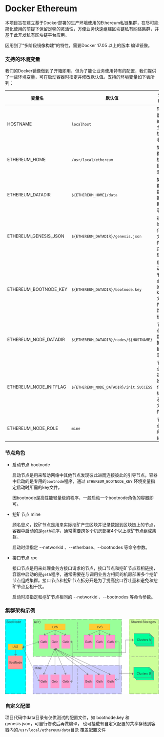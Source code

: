 # Docker Ethereum

本项目旨在建立基于Docker部署的生产环境使用的Ethereum私链集群，在尽可能简化使用的前提下保留足够的灵活性，方便业务快速组建区块链私有网络集群，并基于此开发私有区块链平台应用。

因用到了“多阶段镜像构建”的特性，需要Docker 17.05 以上的版本 编译镜像。


### 支持的环境变量

我们的Docker镜像做到了开箱即用，但为了能让业务使用特有的配置，我们提供了一些环境变量，可在启动容器时指定并修改默认值。支持的环境变量如下表所列：

| 变量名 | 默认值 | 说明 |
|----------|------|------|
| HOSTNAME | `localhost` | 容器的主机名 |
| ETHEREUM_HOME | `/usr/local/ethereum` | 集群根目录 |
| ETHEREUM_DATADIR | `${ETHEREUM_HOME}/data` | 集群数据目录 |
| ETHEREUM_GENESIS_JSON | `${ETHEREUM_DATADIR}/genesis.json` | 初始化文件路径 |
| ETHEREUM_BOOTNODE_KEY | `${ETHEREUM_DATADIR}/bootnode.key` | 启动节点的key文件路径 |
| ETHEREUM_NODE_DATADIR | `${ETHEREUM_DATADIR}/nodes/${HOSTNAME}` | 节点数据目录 |
| ETHEREUM_NODE_INITFLAG | `${ETHEREUM_NODE_DATADIR}/init.SUCCESS` | 节点初始化标志文件 |
| ETHEREUM_NODE_ROLE | `mine` | 节点角色 |


### 节点角色

* 启动节点 bootnode

    启动节点是用来帮助网络中其他节点发现彼此进而连接彼此的引导节点，容器中启动的是专用的`bootnode`程序，通过 `ETHEREUM_BOOTNODE_KEY` 环境变量指定启动时所需的key文件。

    因bootnode是高性能轻量级的程序，一般启动一个bootnode角色的容器即可。

* 挖矿节点 mine

    顾名思义，挖矿节点是用来实际挖矿产生区块并记录数据到区块链上的节点，容器中启动的是`geth`程序，通常需要跨多个机房部署4个以上挖矿节点组成集群。

    启动时须指定 --networkid 、--etherbase、--bootnodes 等命令参数。

* 接口节点 rpc

    接口节点是用来处理业务方接口请求的节点，接口节点和挖矿节点互相链接，容器中启动的是`geth`程序，通常需要在与调用业务方相同的机房部署多个挖矿节点组成集群。接口节点和挖矿节点拆分开是为了提高接口吞吐量和避免和挖矿节点互相干扰。

    启动时须指定和挖矿节点相同的 --networkid 、--bootnodes 等命令参数。


### 集群架构示例

<p style="text-align: center;"><img src="docs/images/clusters.png" /></p>


### 自定义配置

项目代码中data目录有仅供测试的配置文件，如 bootnode.key 和 genesis.json，可自行修改后再做编译，
也可挂载有自定义配置的共享存储到容器内的`/usr/local/ethereum/data`目录 覆盖配置文件

